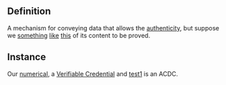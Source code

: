 ## Definition
A mechanism for conveying data that allows the [authenticity](authenticity), but suppose we [something](./term_authenticity) [like](/authenticity) [this](authenticity/here) of its content to be proved.

## Instance
Our [numerical](term_132test), a [Verifiable Credential](https://w3.org/TR/vc-data-model/) and [test1]() is an ACDC.

